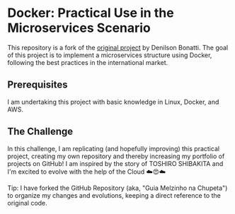 # Docker: Practical Use in the Microservices Scenario

This repository is a fork of the [original project](https://github.com/denilsonbonatti/toshiro-shibakita) by Denilson Bonatti. The goal of this project is to implement a microservices structure using Docker, following the best practices in the international market.

## Prerequisites

I am undertaking this project with basic knowledge in Linux, Docker, and AWS.

## The Challenge

In this challenge, I am replicating (and hopefully improving) this practical project, creating my own repository and thereby increasing my portfolio of projects on GitHub! I am inspired by the story of TOSHIRO SHIBAKITA and I'm excited to evolve with the help of the Cloud ☁️😍☁️

Tip: I have forked the GitHub Repository (aka, "Guia Melzinho na Chupeta") to organize my changes and evolutions, keeping a direct reference to the original code.
